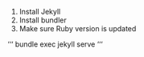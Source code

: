 1. Install Jekyll
2. Install bundler
3. Make sure Ruby version is updated 

‘‘‘  bundle exec jekyll serve ‘‘‘
